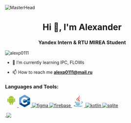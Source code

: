 ![MasterHead](https://krita-artists.org/uploads/default/original/3X/0/5/05988d8740e296bdda10ed706cde5d67c8fd7010.gif)
<h1 align="center">Hi 👋, I'm Alexander</h1>
<h3 align="center">Yandex Intern & RTU MIREA Student</h3>

<p align="left"> <img src="https://komarev.com/ghpvc/?username=alexp0111&label=Profile%20views&color=0e75b6&style=flat" alt="alexp0111" /> </p>

- 🌱 I’m currently learning IPC, FLOWs

- 📫 How to reach me **alexp0111@mail.ru**

<h3 align="left">Languages and Tools:</h3>
<p align="left"> <a href="https://developer.android.com" target="_blank" rel="noreferrer"> <img src="https://raw.githubusercontent.com/devicons/devicon/master/icons/android/android-original-wordmark.svg" alt="android" width="40" height="40"/> </a> <a href="https://www.w3schools.com/cpp/" target="_blank" rel="noreferrer"> <img src="https://raw.githubusercontent.com/devicons/devicon/master/icons/cplusplus/cplusplus-original.svg" alt="cplusplus" width="40" height="40"/> </a> <a href="https://www.figma.com/" target="_blank" rel="noreferrer"> <img src="https://www.vectorlogo.zone/logos/figma/figma-icon.svg" alt="figma" width="40" height="40"/> </a> <a href="https://firebase.google.com/" target="_blank" rel="noreferrer"> <img src="https://www.vectorlogo.zone/logos/firebase/firebase-icon.svg" alt="firebase" width="40" height="40"/> </a> <a href="https://www.java.com" target="_blank" rel="noreferrer"> <img src="https://raw.githubusercontent.com/devicons/devicon/master/icons/java/java-original.svg" alt="java" width="40" height="40"/> </a> <a href="https://kotlinlang.org" target="_blank" rel="noreferrer"> <img src="https://www.vectorlogo.zone/logos/kotlinlang/kotlinlang-icon.svg" alt="kotlin" width="40" height="40"/> </a> <a href="https://www.sqlite.org/" target="_blank" rel="noreferrer"> <img src="https://www.vectorlogo.zone/logos/sqlite/sqlite-icon.svg" alt="sqlite" width="40" height="40"/> </a> </p>


<a href="https://leetcode.com/alexp0111" >&nbsp;<img align="center" src="https://leetcard.jacoblin.cool/alexp0111?ext=heatmap"/></a>
